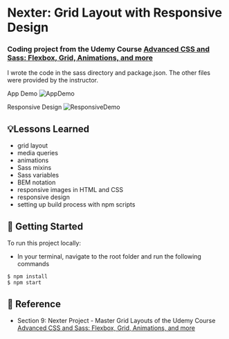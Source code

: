 # Nexter: Grid Layout with Responsive Design
### Coding project from the Udemy Course [Advanced CSS and Sass: Flexbox, Grid, Animations, and more](https://www.udemy.com/course/advanced-css-and-sass/)
I wrote the code in the sass directory and package.json. The other files were provided by the instructor.

App Demo
![AppDemo](img/appdemo.gif)

Responsive Design
![ResponsiveDemo](img/respdemo.gif)

## 💡Lessons Learned
- grid layout
- media queries
- animations
- Sass mixins
- Sass variables
- BEM notation
- responsive images in HTML and CSS
- responsive design
- setting up build process with npm scripts

## 🚀 Getting Started
To run this project locally:
- In your terminal, navigate to the root folder and run the following commands
```
$ npm install
$ npm start
```

## 📣 Reference
- Section 9: Nexter Project - Master Grid Layouts of the Udemy Course [Advanced CSS and Sass: Flexbox, Grid, Animations, and more](https://www.udemy.com/course/advanced-css-and-sass/)